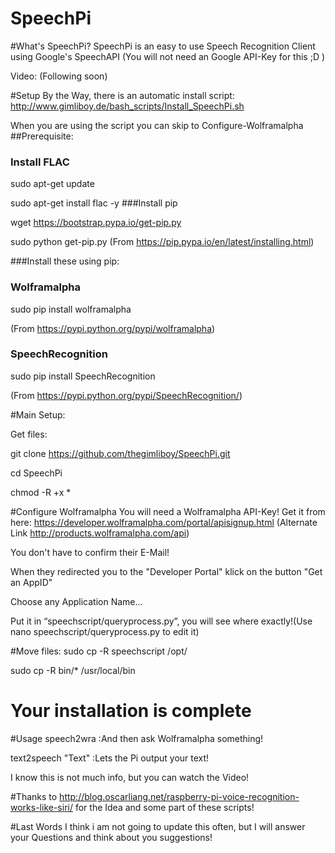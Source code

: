 

SpeechPi
========
#What's SpeechPi?
SpeechPi is an easy to use Speech Recognition Client using Google's SpeechAPI (You will not need an Google API-Key for this ;D )

Video: (Following soon)

#Setup
By the Way, there is an automatic install script: http://www.gimliboy.de/bash_scripts/Install_SpeechPi.sh

When you are using the script you can skip to Configure-Wolframalpha
##Prerequisite:
### Install FLAC
sudo apt-get update

sudo apt-get install flac -y
###Install pip

wget https://bootstrap.pypa.io/get-pip.py

sudo python get-pip.py
(From  https://pip.pypa.io/en/latest/installing.html)

###Install these using pip:
### Wolframalpha
sudo pip install wolframalpha  

  (From https://pypi.python.org/pypi/wolframalpha)
### SpeechRecognition
sudo pip install SpeechRecognition

  (From https://pypi.python.org/pypi/SpeechRecognition/)

#Main Setup:

Get files:

git clone https://github.com/thegimliboy/SpeechPi.git


cd SpeechPi

chmod -R +x *

#Configure Wolframalpha
You will need a Wolframalpha API-Key!
Get it from here: https://developer.wolframalpha.com/portal/apisignup.html (Alternate Link http://products.wolframalpha.com/api)

You don't have to confirm their E-Mail!

When they redirected you to the "Developer Portal" klick on the button "Get an AppID"

Choose any Application Name...



Put it in “speechscript/queryprocess.py”, you will see where exactly!(Use nano speechscript/queryprocess.py to edit it)

#Move files:
sudo cp -R speechscript /opt/

sudo cp -R bin/* /usr/local/bin

# Your installation is complete

#Usage
speech2wra	:And then ask Wolframalpha something!

text2speech "Text"	:Lets the Pi output your text!

I know this is not much info, but you can watch the Video!


#Thanks to
http://blog.oscarliang.net/raspberry-pi-voice-recognition-works-like-siri/ for the Idea and some part of these scripts!

#Last Words
I think i am not going to update this often, but I will answer your Questions and think about you suggestions! 
